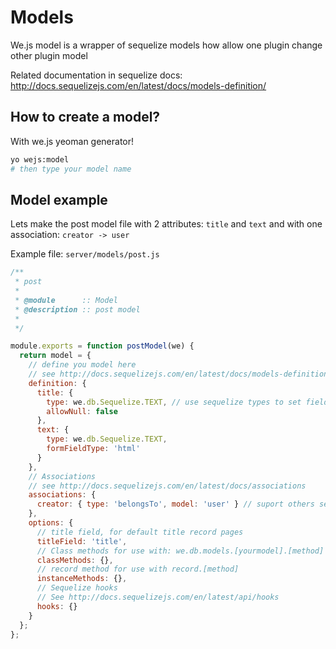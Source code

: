 # Models

We.js model is a wrapper of sequelize models how allow one plugin change other plugin model

Related documentation in sequelize docs: http://docs.sequelizejs.com/en/latest/docs/models-definition/ 

## How to create a model?

With we.js yeoman generator!

```sh
yo wejs:model
# then type your model name
```

## Model example

Lets make the post model file with 2 attributes: `title` and `text` and with one association: `creator -> user`

Example file: `server/models/post.js`

```js
/**
 * post
 *
 * @module      :: Model
 * @description :: post model
 *
 */

module.exports = function postModel(we) {
  return model = {
    // define you model here
    // see http://docs.sequelizejs.com/en/latest/docs/models-definition
    definition: {
      title: {
        type: we.db.Sequelize.TEXT, // use sequelize types to set field type
        allowNull: false
      },
      text: {
        type: we.db.Sequelize.TEXT,
        formFieldType: 'html'
      }
    },
    // Associations
    // see http://docs.sequelizejs.com/en/latest/docs/associations
    associations: {
      creator: { type: 'belongsTo', model: 'user' } // suport others sequelize association params
    },
    options: {
      // title field, for default title record pages
      titleField: 'title',
      // Class methods for use with: we.db.models.[yourmodel].[method]
      classMethods: {},
      // record method for use with record.[method]
      instanceMethods: {},
      // Sequelize hooks
      // See http://docs.sequelizejs.com/en/latest/api/hooks
      hooks: {}
    }
  };
};
```